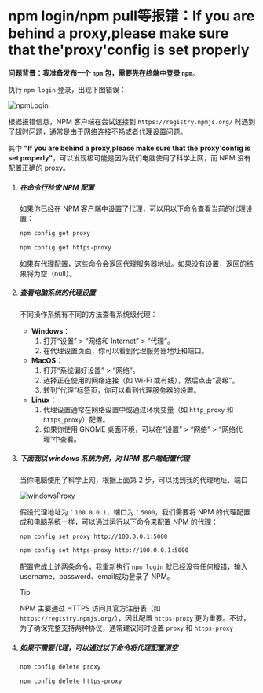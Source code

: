 # npm login/npm pull等报错：If you are behind a proxy,please make sure that the'proxy'config is set properly

**问题背景：我准备发布一个 `npm` 包，需要先在终端中登录 `npm`**。

执行 `npm login` 登录，出现下图错误：

![npmLogin](https://i-blog.csdnimg.cn/direct/f25330aeca2549afa238178380f16ac3.png#pic_center)

根据报错信息，NPM 客户端在尝试连接到 `https://registry.npmjs.org/` 时遇到了超时问题，通常是由于网络连接不畅或者代理设置问题。

其中 **"If you are behind a proxy,please make sure that the'proxy'config is set properly"**，可以发现极可能是因为我们电脑使用了科学上网，而 NPM 没有配置正确的 proxy。

1. ##### 在命令行检查 NPM 配置

   如果你已经在 NPM 客户端中设置了代理，可以用以下命令查看当前的代理设置：

   ```bash
   npm config get proxy
   
   npm config get https-proxy
   ```

   如果有代理配置，这些命令会返回代理服务器地址。如果没有设置，返回的结果将为空（null）。

2. ##### 查看电脑系统的代理设置

   不同操作系统有不同的方法查看系统级代理：

   - **Windows**：
     1. 打开“设置” > “网络和 Internet” > “代理”。
     2. 在代理设置页面，你可以看到代理服务器地址和端口。
   - **MacOS**：
     1. 打开“系统偏好设置” > “网络”。
     2. 选择正在使用的网络连接（如 Wi-Fi 或有线），然后点击“高级”。
     3. 转到“代理”标签页，你可以看到代理服务器的设置。
   - **Linux**：
     1. 代理设置通常在网络设置中或通过环境变量（如 `http_proxy` 和 `https_proxy`）配置。
     2. 如果你使用 GNOME 桌面环境，可以在“设置” > “网络” > “网络代理”中查看。

3. ##### 下面我以 windows 系统为例，对 NPM 客户端配置代理

   当你电脑使用了科学上网，根据上面第 2 步，可以找到我的代理地址、端口

   ![windowsProxy](https://i-blog.csdnimg.cn/direct/1bbb29869dff4b19b907a8d90f39bc0b.png#pic_center)

   假设代理地址为：`100.0.0.1`，端口为：`5000`，我们需要将 NPM 的代理配置成和电脑系统一样，可以通过运行以下命令来配置 NPM 的代理：

   ```bash
   npm config set proxy http://100.0.0.1:5000
   
   npm config set https-proxy http://100.0.0.1:5000
   ```

   配置完成上述两条命令，我重新执行 `npm login` 就已经没有任何报错，输入 username、password、email成功登录了 NPM。

   > [!TIP]
   >
   > NPM 主要通过 HTTPS 访问其官方注册表（如 `https://registry.npmjs.org/`），因此配置 `https-proxy` 更为重要。不过，为了确保完整支持两种协议，通常建议同时设置 `proxy` 和 `https-proxy`

4. ##### 如果不需要代理，可以通过以下命令将代理配置清空

   ```bash
   npm config delete proxy
   
   npm config delete https-proxy
   ```
